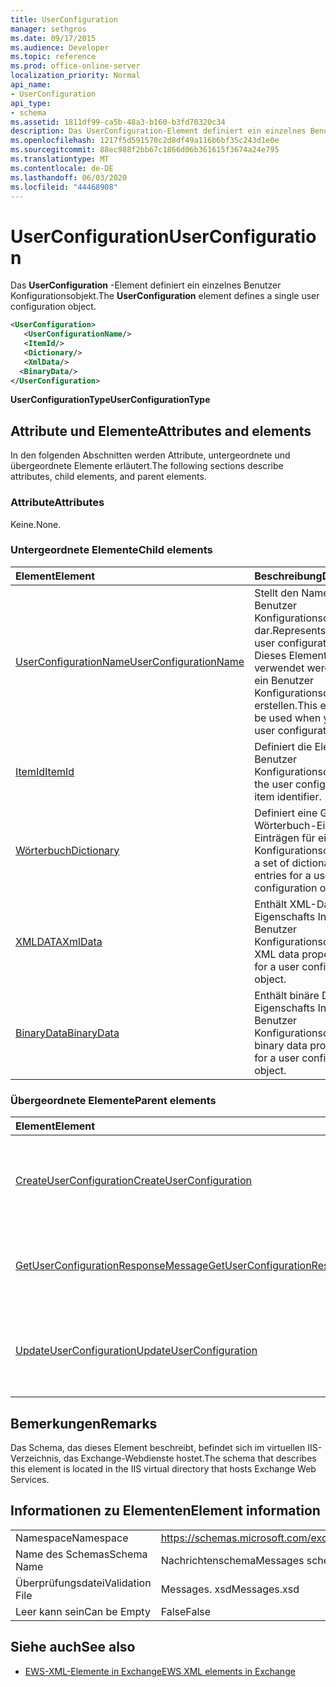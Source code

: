 ```yaml
---
title: UserConfiguration
manager: sethgros
ms.date: 09/17/2015
ms.audience: Developer
ms.topic: reference
ms.prod: office-online-server
localization_priority: Normal
api_name:
- UserConfiguration
api_type:
- schema
ms.assetid: 1811df99-ca5b-48a3-b160-b3fd70320c34
description: Das UserConfiguration-Element definiert ein einzelnes Benutzer Konfigurationsobjekt.
ms.openlocfilehash: 1217f5d591570c2d8df49a116b6bf35c243d1e0e
ms.sourcegitcommit: 88ec988f2bb67c1866d06b361615f3674a24e795
ms.translationtype: MT
ms.contentlocale: de-DE
ms.lasthandoff: 06/03/2020
ms.locfileid: "44468908"
---
```

# <a name="userconfiguration"></a><span data-ttu-id="01bc6-103">UserConfiguration</span><span class="sxs-lookup"><span data-stu-id="01bc6-103">UserConfiguration</span></span>

<span data-ttu-id="01bc6-104">Das **UserConfiguration** -Element definiert ein einzelnes Benutzer Konfigurationsobjekt.</span><span class="sxs-lookup"><span data-stu-id="01bc6-104">The **UserConfiguration** element defines a single user configuration object.</span></span> 
  
```XML
<UserConfiguration>
   <UserConfigurationName/>
   <ItemId/>
   <Dictionary/>
   <XmlData/>
  <BinaryData/>
</UserConfiguration>
```

 <span data-ttu-id="01bc6-105">**UserConfigurationType**</span><span class="sxs-lookup"><span data-stu-id="01bc6-105">**UserConfigurationType**</span></span>
## <a name="attributes-and-elements"></a><span data-ttu-id="01bc6-106">Attribute und Elemente</span><span class="sxs-lookup"><span data-stu-id="01bc6-106">Attributes and elements</span></span>

<span data-ttu-id="01bc6-107">In den folgenden Abschnitten werden Attribute, untergeordnete und übergeordnete Elemente erläutert.</span><span class="sxs-lookup"><span data-stu-id="01bc6-107">The following sections describe attributes, child elements, and parent elements.</span></span>
  
### <a name="attributes"></a><span data-ttu-id="01bc6-108">Attribute</span><span class="sxs-lookup"><span data-stu-id="01bc6-108">Attributes</span></span>

<span data-ttu-id="01bc6-109">Keine.</span><span class="sxs-lookup"><span data-stu-id="01bc6-109">None.</span></span>
  
### <a name="child-elements"></a><span data-ttu-id="01bc6-110">Untergeordnete Elemente</span><span class="sxs-lookup"><span data-stu-id="01bc6-110">Child elements</span></span>

|<span data-ttu-id="01bc6-111">**Element**</span><span class="sxs-lookup"><span data-stu-id="01bc6-111">**Element**</span></span>|<span data-ttu-id="01bc6-112">**Beschreibung**</span><span class="sxs-lookup"><span data-stu-id="01bc6-112">**Description**</span></span>|
|:-----|:-----|
|[<span data-ttu-id="01bc6-113">UserConfigurationName</span><span class="sxs-lookup"><span data-stu-id="01bc6-113">UserConfigurationName</span></span>](userconfigurationname.md) <br/> |<span data-ttu-id="01bc6-114">Stellt den Namen eines Benutzer Konfigurationsobjekts dar.</span><span class="sxs-lookup"><span data-stu-id="01bc6-114">Represents the name of a user configuration object.</span></span> <span data-ttu-id="01bc6-115">Dieses Element muss verwendet werden, wenn Sie ein Benutzer Konfigurationsobjekt erstellen.</span><span class="sxs-lookup"><span data-stu-id="01bc6-115">This element must be used when you create a user configuration object.</span></span>  <br/> |
|[<span data-ttu-id="01bc6-116">ItemId</span><span class="sxs-lookup"><span data-stu-id="01bc6-116">ItemId</span></span>](itemid.md) <br/> |<span data-ttu-id="01bc6-117">Definiert die Element-ID des Benutzer Konfigurationsobjekts.</span><span class="sxs-lookup"><span data-stu-id="01bc6-117">Defines the user configuration object item identifier.</span></span>  <br/> |
|[<span data-ttu-id="01bc6-118">Wörterbuch</span><span class="sxs-lookup"><span data-stu-id="01bc6-118">Dictionary</span></span>](dictionary.md) <br/> |<span data-ttu-id="01bc6-119">Definiert eine Gruppe von Wörterbuch-Eigenschafts Einträgen für ein Benutzer Konfigurationsobjekt.</span><span class="sxs-lookup"><span data-stu-id="01bc6-119">Defines a set of dictionary property entries for a user configuration object.</span></span>  <br/> |
|[<span data-ttu-id="01bc6-120">XMLDATA</span><span class="sxs-lookup"><span data-stu-id="01bc6-120">XmlData</span></span>](xmldata.md) <br/> |<span data-ttu-id="01bc6-121">Enthält XML-Daten Eigenschafts Inhalt für ein Benutzer Konfigurationsobjekt.</span><span class="sxs-lookup"><span data-stu-id="01bc6-121">Contains XML data property content for a user configuration object.</span></span>  <br/> |
|[<span data-ttu-id="01bc6-122">BinaryData</span><span class="sxs-lookup"><span data-stu-id="01bc6-122">BinaryData</span></span>](binarydata.md) <br/> |<span data-ttu-id="01bc6-123">Enthält binäre Daten Eigenschafts Inhalte für ein Benutzer Konfigurationsobjekt.</span><span class="sxs-lookup"><span data-stu-id="01bc6-123">Contains binary data property content for a user configuration object.</span></span>  <br/> |
   
### <a name="parent-elements"></a><span data-ttu-id="01bc6-124">Übergeordnete Elemente</span><span class="sxs-lookup"><span data-stu-id="01bc6-124">Parent elements</span></span>

|<span data-ttu-id="01bc6-125">**Element**</span><span class="sxs-lookup"><span data-stu-id="01bc6-125">**Element**</span></span>|<span data-ttu-id="01bc6-126">**Beschreibung**</span><span class="sxs-lookup"><span data-stu-id="01bc6-126">**Description**</span></span>|
|:-----|:-----|
|[<span data-ttu-id="01bc6-127">CreateUserConfiguration</span><span class="sxs-lookup"><span data-stu-id="01bc6-127">CreateUserConfiguration</span></span>](createuserconfiguration.md) <br/> |<span data-ttu-id="01bc6-128">Stellt eine Anforderung zum Erstellen eines Benutzer Konfigurationsobjekts dar.</span><span class="sxs-lookup"><span data-stu-id="01bc6-128">Represents a request to create a user configuration object.</span></span>  <br/> |
|[<span data-ttu-id="01bc6-129">GetUserConfigurationResponseMessage</span><span class="sxs-lookup"><span data-stu-id="01bc6-129">GetUserConfigurationResponseMessage</span></span>](getuserconfigurationresponsemessage.md) <br/> |<span data-ttu-id="01bc6-130">Stellt eine Antwort dar, die ein Benutzer Konfigurationsobjekt zurückgibt.</span><span class="sxs-lookup"><span data-stu-id="01bc6-130">Represents a response that returns a user configuration object.</span></span>  <br/> |
|[<span data-ttu-id="01bc6-131">UpdateUserConfiguration</span><span class="sxs-lookup"><span data-stu-id="01bc6-131">UpdateUserConfiguration</span></span>](updateuserconfiguration.md) <br/> |<span data-ttu-id="01bc6-132">Stellt eine Anforderung zum Aktualisieren eines Benutzer Konfigurationsobjekts dar.</span><span class="sxs-lookup"><span data-stu-id="01bc6-132">Represents a request to update a user configuration object.</span></span>  <br/> |
   
## <a name="remarks"></a><span data-ttu-id="01bc6-133">Bemerkungen</span><span class="sxs-lookup"><span data-stu-id="01bc6-133">Remarks</span></span>

<span data-ttu-id="01bc6-134">Das Schema, das dieses Element beschreibt, befindet sich im virtuellen IIS-Verzeichnis, das Exchange-Webdienste hostet.</span><span class="sxs-lookup"><span data-stu-id="01bc6-134">The schema that describes this element is located in the IIS virtual directory that hosts Exchange Web Services.</span></span>
  
## <a name="element-information"></a><span data-ttu-id="01bc6-135">Informationen zu Elementen</span><span class="sxs-lookup"><span data-stu-id="01bc6-135">Element information</span></span>

|||
|:-----|:-----|
|<span data-ttu-id="01bc6-136">Namespace</span><span class="sxs-lookup"><span data-stu-id="01bc6-136">Namespace</span></span>  <br/> |https://schemas.microsoft.com/exchange/services/2006/messages  <br/> |
|<span data-ttu-id="01bc6-137">Name des Schemas</span><span class="sxs-lookup"><span data-stu-id="01bc6-137">Schema Name</span></span>  <br/> |<span data-ttu-id="01bc6-138">Nachrichtenschema</span><span class="sxs-lookup"><span data-stu-id="01bc6-138">Messages schema</span></span>  <br/> |
|<span data-ttu-id="01bc6-139">Überprüfungsdatei</span><span class="sxs-lookup"><span data-stu-id="01bc6-139">Validation File</span></span>  <br/> |<span data-ttu-id="01bc6-140">Messages. xsd</span><span class="sxs-lookup"><span data-stu-id="01bc6-140">Messages.xsd</span></span>  <br/> |
|<span data-ttu-id="01bc6-141">Leer kann sein</span><span class="sxs-lookup"><span data-stu-id="01bc6-141">Can be Empty</span></span>  <br/> |<span data-ttu-id="01bc6-142">False</span><span class="sxs-lookup"><span data-stu-id="01bc6-142">False</span></span>  <br/> |
   
## <a name="see-also"></a><span data-ttu-id="01bc6-143">Siehe auch</span><span class="sxs-lookup"><span data-stu-id="01bc6-143">See also</span></span>



- [<span data-ttu-id="01bc6-144">EWS-XML-Elemente in Exchange</span><span class="sxs-lookup"><span data-stu-id="01bc6-144">EWS XML elements in Exchange</span></span>](ews-xml-elements-in-exchange.md)

